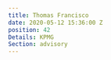```yaml
---
title: Thomas Francisco
date: 2020-05-12 15:36:00 Z
position: 42
Details: KPMG
Section: advisory
---
```


